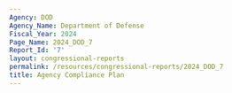 ```yaml
---
Agency: DOD
Agency_Name: Department of Defense
Fiscal_Year: 2024
Page_Name: 2024_DOD_7
Report_Id: '7'
layout: congressional-reports
permalink: /resources/congressional-reports/2024_DOD_7
title: Agency Compliance Plan
---
```

